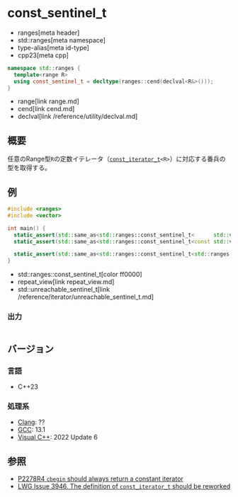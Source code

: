 # const_sentinel_t
* ranges[meta header]
* std::ranges[meta namespace]
* type-alias[meta id-type]
* cpp23[meta cpp]

```cpp
namespace std::ranges {
  template<range R>
  using const_sentinel_t = decltype(ranges::cend(declval<R&>()));
}
```
* range[link range.md]
* cend[link cend.md]
* declval[link /reference/utility/declval.md]

## 概要

任意のRange型`R`の定数イテレータ（[`const_iterator_t`](const_iterator_t.md)`<R>`）に対応する番兵の型を取得する。

## 例

```cpp example
#include <ranges>
#include <vector>

int main() {
  static_assert(std::same_as<std::ranges::const_sentinel_t<      std::vector<int>>, std::basic_const_iterator<std::vector<int>::iterator>>);
  static_assert(std::same_as<std::ranges::const_sentinel_t<const std::vector<int>>, std::vector<int>::const_iterator>);

  static_assert(std::same_as<std::ranges::const_sentinel_t<std::ranges::repeat_view<int>>, std::unreachable_sentinel_t>);
}
```
* std::ranges::const_sentinel_t[color ff0000]
* repeat_view[link repeat_view.md]
* std::unreachable_sentinel_t[link /reference/iterator/unreachable_sentinel_t.md]

### 出力
```
```

## バージョン
### 言語
- C++23

### 処理系
- [Clang](/implementation.md#clang): ??
- [GCC](/implementation.md#gcc): 13.1
- [Visual C++](/implementation.md#visual_cpp): 2022 Update 6

## 参照

- [P2278R4 `cbegin` should always return a constant iterator](https://www.open-std.org/jtc1/sc22/wg21/docs/papers/2022/p2278r4.html)
- [LWG Issue 3946. The definition of `const_iterator_t` should be reworked](https://cplusplus.github.io/LWG/issue3946)
